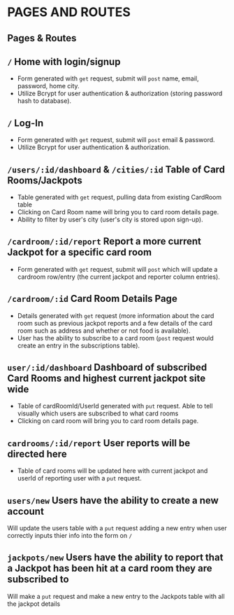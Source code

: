 # PAGES AND ROUTES

Pages & Routes
--------------
`/` Home with login/signup
--------
- Form generated with `get` request, submit will `post` name, email, password, home city. 
- Utilize Bcrypt for user authentication & authorization (storing password hash to database).

`/` Log-In
------
- Form generated with `get` request, submit will `post` email & password. 
- Utilize Bcrypt for user authentication & authorization.

`/users/:id/dashboard` & `/cities/:id` Table of Card Rooms/Jackpots
------------------
- Table generated with `get` request, pulling data from existing CardRoom table
- Clicking on Card Room name will bring you to card room details page. 
- Ability to filter by user's city (user's city is stored upon sign-up).

`/cardroom/:id/report` Report a more current Jackpot for a specific card room
----------
- Form generated with `get` request, submit will `post` which will update a cardroom row/entry (the current jackpot and reporter column entries). 

`/cardroom/:id` Card Room Details Page
------------
- Details generated with `get` request (more information about the card room such as previous jackpot reports and a few details of the card room such as address and whether or not food is available).
- User has the ability to subscribe to a card room (`post` request would create an entry in the subscriptions table).


`user/:id/dashboard` Dashboard of subscribed Card Rooms and highest current jackpot site wide
----------------------------------------
- Table of cardRoomId/UserId generated with `put` request. Able to tell visually which users are subscribed to what card rooms 
- Clicking on card room will bring you to card room details page. 

`cardrooms/:id/report` User reports will be directed here
-----------------------
- Table of card rooms will be updated here with current jackpot and userId of reporting user with a `put` request.

`users/new` Users have the ability to create a new account
----------------------
Will update the users table with a `put` request adding a new entry when user correctly inputs thier info into the form on `/`

`jackpots/new` Users have the ability to report that a Jackpot has been hit at a card room they are subscribed to
-----------------------
Will make a `put` request and make a new entry to the Jackpots table with all the jackpot details